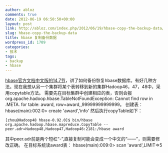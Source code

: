 ```yaml
---
author: abloz
comments: true
date: 2012-06-19 06:50:50+00:00
layout: post
link: http://abloz.com/index.php/2012/06/19/hbase-copy-the-backup-data/
slug: hbase-copy-the-backup-data
title: hbase 复制备份数据
wordpress_id: 1709
categories:
- 技术
tags:
- backup
- hbase
---
```




[hbase官方文档中文版的14.7节](http://abloz.com/hbase/book.html#ops.backup)，讲了如何备份恢复hbase数据库。有好几种方法。现在我想从另一个集群将某个表转移到新的集群Hadoop46，47，48中，采用copytable方法。
需要先在目标集群中创建相应的表，否则会报org.apache.hadoop.hbase.TableNotFoundException: Cannot find row in .META. for table: award, row=award,,99999999999999。
创建表：
hbase(main):002:0> create 'award','info'
然后执行copyTable如下：

    
    
    [zhou@Hadoop48 hbase-0.92.0]$ bin/hbase org.apache.hadoop.hbase.mapreduce.CopyTable --peer.adr=Hadoop48,Hadoop47,Hadoop46:2181:/hbase award
    


其中peer.adr前是两个短杠“-”,直接复制可能会变成一个中文的“——”，则需要修改正确。
在目标系统读award表：
hbase(main):009:0> scan 'award',LIMIT=>5

